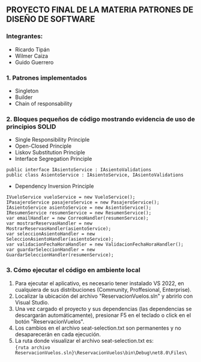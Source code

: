## PROYECTO FINAL DE LA MATERIA PATRONES DE DISEÑO DE SOFTWARE
### Integrantes:
- Ricardo Tipán
- Wilmer Caiza
- Guido Guerrero

### 1. Patrones implementados
- Singleton
- Builder
- Chain of responsability

### 2. Bloques pequeños de código mostrando evidencia de uso de principios SOLID
- Single Responsibility Principle
- Open-Closed Principle
- Liskov Substitution Principle
- Interface Segregation Principle
```
public interface IAsientoService : IAsientoValidations
public class AsientoService : IAsientoService, IAsientoValidations
```
- Dependency Inversion Principle
```
IVueloService vueloService = new VueloService();
IPasajeroService pasajeroService = new PasajeroService();
IAsientoService asientoService = new AsientoService();
IResumenService resumenService = new ResumenService();
var emailHandler = new CorreoHandler(resumenService);
var mostrarReservasHandler = new MostrarReservasHandler(asientoService);
var seleccionAsientoHandler = new SeleccionAsientoHandler(asientoService);
var validacionFechaHoraHandler = new ValidacionFechaHoraHandler();
var guardarSeleccionHandler = new GuardarSeleccionHandler(resumenService);
```


### 3. Cómo ejecutar el código en ambiente local
1. Para ejecutar el aplicativo, es necesario tener instalado VS 2022, en cualquiera de sus distribuciones (Community, Proffesional, Enterprise).
2. Localizar la ubicación del archivo "ReservacionVuelos.sln" y abrirlo con Visual Studio.
3. Una vez cargado el proyecto y sus dependencias (las dependencias se descargarán automáticamente), presionar F5 en el teclado o click en el botón "ReservacionVuelos".
4. Los cambios en el archivo seat-selection.txt son permanentes y no desaparecerán en cada ejecución.
5. La ruta donde visualizar el archivo seat-selection.txt es:  
`{ruta archivo ReservacionVuelos.sln}\ReservacionVuelos\bin\Debug\net8.0\Files\`
